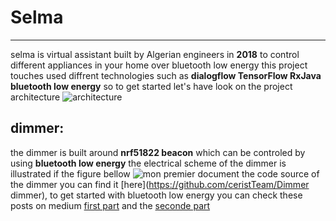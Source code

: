 # Selma
---
selma is virtual assistant built by Algerian engineers in **2018** to  control different appliances in your home over bluetooth low energy this project touches used diffrent technologies such as **dialogflow TensorFlow RxJava bluetooth low energy** so to get started let's have look on the project architecture 
![architecture](https://user-images.githubusercontent.com/38364385/47667444-472d3800-dba6-11e8-882f-ee77cc7a142b.jpg)
## dimmer:
the dimmer is built around **nrf51822 beacon** which can be controled by using **bluetooth low energy** the electrical scheme of the dimmer is illustrated if the figure bellow 
![mon premier document](https://user-images.githubusercontent.com/38364385/47669076-58784380-dbaa-11e8-8ffe-f615a93b1a83.png)
the code source of the dimmer you can find it [here](https://github.com/ceristTeam/Dimmer dimmer), to get started with bluetooth low energy you can check these  posts on medium [first part](https://medium.com/mindorks/bluetooth-low-energy-3656ac323c4e) and the [seconde part](https://medium.com/mindorks/bluetooth-low-energy-on-raspberry-second-part-516b5e8ad7c2)
